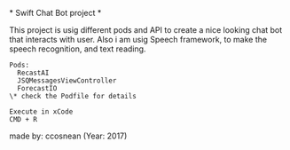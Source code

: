 \* Swift Chat Bot project *

This project is usig different pods and API to create a nice looking chat bot that interacts with user.
Also i am usig Speech framework, to make the speech recognition, and text reading.

	Pods:
	  RecastAI
	  JSQMessagesViewController
	  ForecastIO
	\* check the Podfile for details
	
	Execute in xCode
	CMD + R

made by: ccosnean (Year: 2017)
